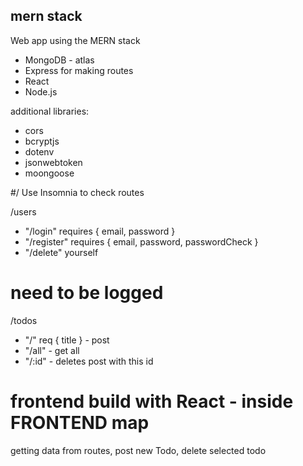 ## mern stack

Web app using the MERN stack 

- MongoDB - atlas
- Express for making routes
- React
- Node.js

additional libraries: 
- cors
- bcryptjs
- dotenv
- jsonwebtoken
- moongoose

#/ Use Insomnia to check routes

/users
- "/login" requires { email, password }
- "/register" requires { email, password, passwordCheck }
- "/delete" yourself

# need to be logged
/todos
- "/" req { title } - post
- "/all" - get all
- "/:id" - deletes post with this id

# frontend build with React - inside FRONTEND map
getting data from routes, post new Todo, delete selected todo
